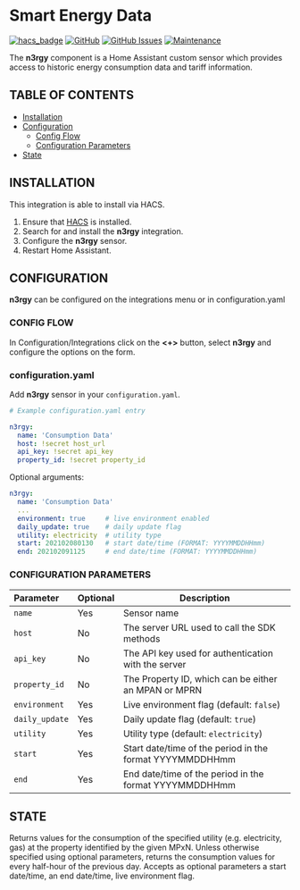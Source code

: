 # Smart Energy Data

[![hacs_badge](https://img.shields.io/badge/HACS-Default-orange.svg)](https://github.com/custom-components/hacs)
[![GitHub](https://img.shields.io/github/license/JohnAdders/n3rgy)](LICENSE)
[![GitHub Issues](https://img.shields.io/github/issues/JohnAdders/n3rgy)](https://github.com/JohnAdders/n3rgy/issues)
[![Maintenance](https://img.shields.io/badge/Maintained%3F-Yes-brightgreen.svg)](https://github.com/JohnAdders/n3rgy/graphs/commit-activity)

The **n3rgy** component is a Home Assistant custom sensor which provides access to historic energy consumption data and tariff information.

## TABLE OF CONTENTS

* [Installation](#installation)
* [Configuration](#configuration)
  * [Config Flow](#config-flow)
  * [Configuration Parameters](#configuration-parameters)
* [State](#state)

## INSTALLATION

This integration is able to install via HACS.

1. Ensure that [HACS](https://custom-components.github.io/hacs/) is installed.
2. Search for and install the **n3rgy** integration.
3. Configure the **n3rgy** sensor.
4. Restart Home Assistant.

## CONFIGURATION

**n3rgy** can be configured on the integrations menu or in configuration.yaml

### CONFIG FLOW

In Configuration/Integrations click on the **<+>** button, select **n3rgy** and configure the options on the form.

### configuration.yaml

Add **n3rgy** sensor in your `configuration.yaml`.

```yaml
# Example configuration.yaml entry

n3rgy:
  name: 'Consumption Data'
  host: !secret host_url
  api_key: !secret api_key
  property_id: !secret property_id

```

Optional arguments:

```yaml
n3rgy:
  name: 'Consumption Data'
  ...
  environment: true     # live environment enabled
  daily_update: true    # daily update flag
  utility: electricity  # utility type
  start: 202102080130   # start date/time (FORMAT: YYYYMMDDHHmm)
  end: 202102091125     # end date/time (FORMAT: YYYYMMDDHHmm)

```

### CONFIGURATION PARAMETERS

| Parameter | Optional | Description |
|:--------- | -------- | ----------- |
| `name` | Yes | Sensor name |
| `host` | No | The server URL used to call the SDK methods |
| `api_key` | No | The API key used for authentication with the server |
| `property_id` | No | The Property ID, which can be either an MPAN or MPRN |
| `environment` | Yes | Live environment flag (default: `false`) |
| `daily_update` | Yes | Daily update flag (default: `true`) |
| `utility` | Yes | Utility type (default: `electricity`) |
| `start` | Yes | Start date/time of the period in the format YYYYMMDDHHmm |
| `end` | Yes | End date/time of the period in the format YYYYMMDDHHmm |

## STATE

Returns values for the consumption of the specified utility (e.g. electricity, gas) at the property identified by the given MPxN. Unless otherwise specified using optional parameters, returns the consumption values for every half-hour of the previous day. Accepts as optional parameters a start date/time, an end date/time, live environment flag.
